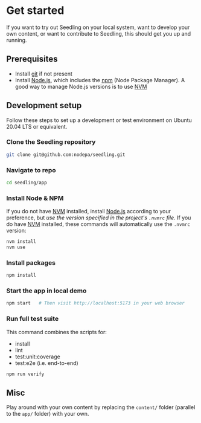 ---
---

# Get started

If you want to try out Seedling on your local system,
want to develop your own content,
or want to contribute to Seedling,
this should get you up and running.

## Prerequisites

- Install [git](https://git-scm.com) if not present
- Install [Node.js](https://nodejs.org), which includes the
  [npm](https://www.npmjs.com/get-npm) (Node Package Manager).
  A good way to manage Node.js versions is to use
  [NVM](https://github.com/nvm-sh/nvm)

## Development setup

Follow these steps to set up a development or test environment
on Ubuntu 20.04 LTS or equivalent.

### Clone the Seedling repository

```sh
git clone git@github.com:nodepa/seedling.git
```

### Navigate to repo

```sh
cd seedling/app
```

### Install Node & NPM

If you do not have [NVM](https://github.com/nvm-sh/nvm) installed,
install [Node.js](https://nodejs.org) according to your preference,
but *use the version specified in the project's `.nvmrc` file*.
If you do have [NVM](https://github.com/nvm-sh/nvm) installed,
these commands will automatically use the `.nvmrc` version:

```sh
nvm install
nvm use
```

### Install packages

```sh
npm install
```

### Start the app in local demo

```sh
npm start   # Then visit http://localhost:5173 in your web browser
```

### Run full test suite

This command combines the scripts for:

- install
- lint
- test:unit:coverage
- test:e2e (i.e. end-to-end)

```sh
npm run verify
```

## Misc

Play around with your own content
by replacing the `content/` folder (parallel to the `app/` folder)
with your own.
